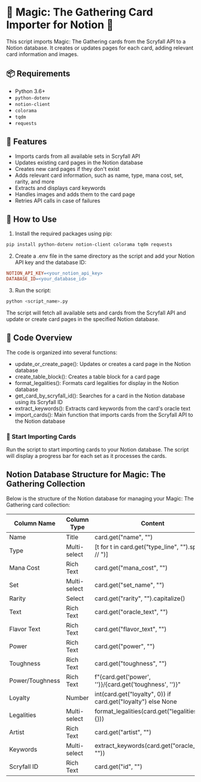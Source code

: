 # 🌟 Magic: The Gathering Card Importer for Notion 🌟

This script imports Magic: The Gathering cards from the Scryfall API to a Notion database. It creates or updates pages for each card, adding relevant card information and images. 

## 📦 Requirements

- Python 3.6+
- `python-dotenv`
- `notion-client`
- `colorama`
- `tqdm`
- `requests`

## 🎯 Features

- Imports cards from all available sets in Scryfall API
- Updates existing card pages in the Notion database
- Creates new card pages if they don't exist
- Adds relevant card information, such as name, type, mana cost, set, rarity, and more
- Extracts and displays card keywords
- Handles images and adds them to the card page
- Retries API calls in case of failures

## 📝 How to Use

1. Install the required packages using pip:

```bash
pip install python-dotenv notion-client colorama tqdm requests
```

2. Create a .env file in the same directory as the script and add your Notion API key and the database ID:

```makefile
NOTION_API_KEY=<your_notion_api_key>
DATABASE_ID=<your_database_id>
```

3. Run the script:

```bash
python <script_name>.py
```

The script will fetch all available sets and cards from the Scryfall API and update or create card pages in the specified Notion database.

## 📖 Code Overview

The code is organized into several functions:

- update_or_create_page(): Updates or creates a card page in the Notion database
- create_table_block(): Creates a table block for a card page
- format_legalities(): Formats card legalities for display in the Notion database
- get_card_by_scryfall_id(): Searches for a card in the Notion database using its Scryfall ID
- extract_keywords(): Extracts card keywords from the card's oracle text
- import_cards(): Main function that imports cards from the Scryfall API to the Notion database

### 🚀 Start Importing Cards

Run the script to start importing cards to your Notion database. The script will display a progress bar for each set as it processes the cards.

## Notion Database Structure for Magic: The Gathering Collection

Below is the structure of the Notion database for managing your Magic: The Gathering card collection:

| Column Name      | Column Type   | Content                                                                                         |
|------------------|---------------|-------------------------------------------------------------------------------------------------|
| Name             | Title         | card.get("name", "")                                                                            |
| Type             | Multi-select  | [t for t in card.get("type_line", "").split(" // ")]                                           |
| Mana Cost        | Rich Text     | card.get("mana_cost", "")                                                                       |
| Set              | Multi-select  | card.get("set_name", "")                                                                        |
| Rarity           | Select        | card.get("rarity", "").capitalize()                                                             |
| Text             | Rich Text     | card.get("oracle_text", "")                                                                     |
| Flavor Text      | Rich Text     | card.get("flavor_text", "")                                                                     |
| Power            | Rich Text     | card.get("power", "")                                                                           |
| Toughness        | Rich Text     | card.get("toughness", "")                                                                       |
| Power/Toughness  | Rich Text     | f"{card.get('power', '')}/{card.get('toughness', '')}"                                         |
| Loyalty          | Number        | int(card.get("loyalty", 0)) if card.get("loyalty") else None                                   |
| Legalities       | Multi-select  | format_legalities(card.get("legalities", {}))                                                   |
| Artist           | Rich Text     | card.get("artist", "")                                                                          |
| Keywords         | Multi-select  | extract_keywords(card.get("oracle_text", ""))                                                   |
| Scryfall ID      | Rich Text     | card.get("id", "")